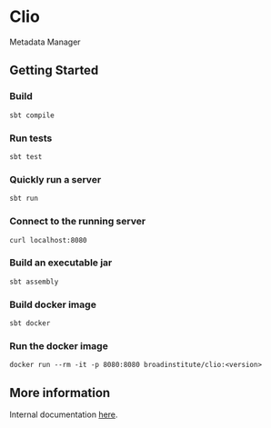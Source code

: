 # Clio

Metadata Manager

## Getting Started

### Build

`sbt compile`

### Run tests

`sbt test`

### Quickly run a server

`sbt run`

### Connect to the running server

`curl localhost:8080`

### Build an executable jar

`sbt assembly`

### Build docker image

`sbt docker`

### Run the docker image

`docker run --rm -it -p 8080:8080 broadinstitute/clio:<version>`

## More information

Internal documentation [here](https://broadinstitute.atlassian.net/wiki/pages/viewpage.action?pageId=114531509).

